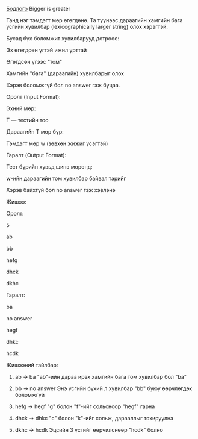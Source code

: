 [Бодлого](https://www.hackerrank.com/challenges/bigger-is-greater/problem?isFullScreen=true) Bigger is greater

Танд нэг тэмдэгт мөр өгөгдөнө. Та түүнээс дараагийн хамгийн бага үсгийн хувилбар (lexicographically larger string) олох хэрэгтэй.

Бусад бүх боломжит хувилбарууд дотроос:

Эх өгөгдсөн үгтэй ижил урттай

Өгөгдсөн үгээс "том"

Хамгийн "бага" (дараагийн) хувилбарыг олох

Хэрэв боломжгүй бол no answer гэж буцаа.

Оролт (Input Format):

Эхний мөр:

T — тестийн тоо

Дараагийн T мөр бүр:

Тэмдэгт мөр w (зөвхөн жижиг үсэгтэй)

Гаралт (Output Format):

Тест бүрийн хувьд шинэ мөрөнд:

w-ийн дараагийн том хувилбар байвал тэрийг

Хэрэв байхгүй бол no answer гэж хэвлэнэ

Жишээ:

Оролт:

5

ab

bb

hefg

dhck

dkhc

Гаралт:

ba

no answer

hegf

dhkc

hcdk

Жишээний тайлбар:

1. ab → ba
"ab"-ийн дараа ирэх хамгийн бага том хувилбар бол "ba"

2. bb → no answer
Энэ үсгийн бүхий л хувилбар "bb" буюу өөрчлөгдөх боломжгүй

3. hefg → hegf
"g" болон "f"-ийг сольсноор "hegf" гарна

4. dhck → dhkc
"c" болон "k"-ийг сольж, дарааллыг тохируулна

5. dkhc → hcdk
Эцсийн 3 үсгийг өөрчилснөөр "hcdk" болно
